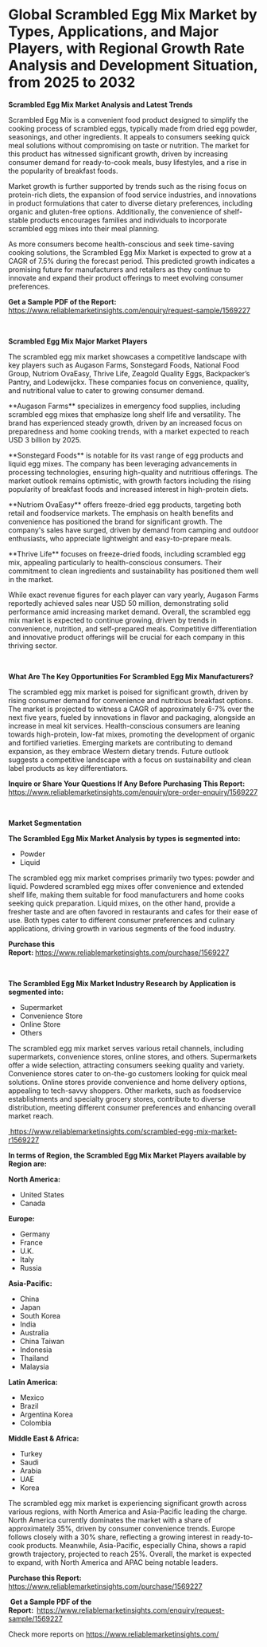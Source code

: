 <p><h1>Global Scrambled Egg Mix Market by Types, Applications, and Major Players, with Regional Growth Rate Analysis and Development Situation, from 2025 to 2032</h1></p><p><strong>Scrambled Egg Mix Market Analysis and Latest Trends</strong></p>
<p><p>Scrambled Egg Mix is a convenient food product designed to simplify the cooking process of scrambled eggs, typically made from dried egg powder, seasonings, and other ingredients. It appeals to consumers seeking quick meal solutions without compromising on taste or nutrition. The market for this product has witnessed significant growth, driven by increasing consumer demand for ready-to-cook meals, busy lifestyles, and a rise in the popularity of breakfast foods.</p><p>Market growth is further supported by trends such as the rising focus on protein-rich diets, the expansion of food service industries, and innovations in product formulations that cater to diverse dietary preferences, including organic and gluten-free options. Additionally, the convenience of shelf-stable products encourages families and individuals to incorporate scrambled egg mixes into their meal planning.</p><p>As more consumers become health-conscious and seek time-saving cooking solutions, the Scrambled Egg Mix Market is expected to grow at a CAGR of 7.5% during the forecast period. This predicted growth indicates a promising future for manufacturers and retailers as they continue to innovate and expand their product offerings to meet evolving consumer preferences.</p></p>
<p><strong>Get a Sample PDF of the Report:&nbsp;</strong> <a href="https://www.reliablemarketinsights.com/enquiry/request-sample/1569227?utm_campaign=2382&utm_medium=2&utm_source=Github&utm_content=ia&utm_term=14022025&utm_id=scrambled-egg-mix">https://www.reliablemarketinsights.com/enquiry/request-sample/1569227</a></p>
<p>&nbsp;</p>
<p><strong>Scrambled Egg Mix Major Market Players</strong></p>
<p><p>The scrambled egg mix market showcases a competitive landscape with key players such as Augason Farms, Sonstegard Foods, National Food Group, Nutriom OvaEasy, Thrive Life, Zeagold Quality Eggs, Backpacker’s Pantry, and Lodewijckx. These companies focus on convenience, quality, and nutritional value to cater to growing consumer demand.</p><p>**Augason Farms** specializes in emergency food supplies, including scrambled egg mixes that emphasize long shelf life and versatility. The brand has experienced steady growth, driven by an increased focus on preparedness and home cooking trends, with a market expected to reach USD 3 billion by 2025.</p><p>**Sonstegard Foods** is notable for its vast range of egg products and liquid egg mixes. The company has been leveraging advancements in processing technologies, ensuring high-quality and nutritious offerings. The market outlook remains optimistic, with growth factors including the rising popularity of breakfast foods and increased interest in high-protein diets.</p><p>**Nutriom OvaEasy** offers freeze-dried egg products, targeting both retail and foodservice markets. The emphasis on health benefits and convenience has positioned the brand for significant growth. The company's sales have surged, driven by demand from camping and outdoor enthusiasts, who appreciate lightweight and easy-to-prepare meals.</p><p>**Thrive Life** focuses on freeze-dried foods, including scrambled egg mix, appealing particularly to health-conscious consumers. Their commitment to clean ingredients and sustainability has positioned them well in the market.</p><p>While exact revenue figures for each player can vary yearly, Augason Farms reportedly achieved sales near USD 50 million, demonstrating solid performance amid increasing market demand. Overall, the scrambled egg mix market is expected to continue growing, driven by trends in convenience, nutrition, and self-prepared meals. Competitive differentiation and innovative product offerings will be crucial for each company in this thriving sector.</p></p>
<p>&nbsp;</p>
<p><strong>What Are The Key Opportunities For Scrambled Egg Mix Manufacturers?</strong></p>
<p><p>The scrambled egg mix market is poised for significant growth, driven by rising consumer demand for convenience and nutritious breakfast options. The market is projected to witness a CAGR of approximately 6-7% over the next five years, fueled by innovations in flavor and packaging, alongside an increase in meal kit services. Health-conscious consumers are leaning towards high-protein, low-fat mixes, promoting the development of organic and fortified varieties. Emerging markets are contributing to demand expansion, as they embrace Western dietary trends. Future outlook suggests a competitive landscape with a focus on sustainability and clean label products as key differentiators.</p></p>
<p><strong>Inquire or Share Your Questions If Any Before Purchasing This Report:</strong> <a href="https://www.reliablemarketinsights.com/enquiry/pre-order-enquiry/1569227?utm_campaign=2382&utm_medium=2&utm_source=Github&utm_content=ia&utm_term=14022025&utm_id=scrambled-egg-mix">https://www.reliablemarketinsights.com/enquiry/pre-order-enquiry/1569227</a></p>
<p>&nbsp;</p>
<p><strong>Market Segmentation</strong></p>
<p><strong>The Scrambled Egg Mix Market Analysis by types is segmented into:</strong></p>
<p><ul><li>Powder</li><li>Liquid</li></ul></p>
<p><p>The scrambled egg mix market comprises primarily two types: powder and liquid. Powdered scrambled egg mixes offer convenience and extended shelf life, making them suitable for food manufacturers and home cooks seeking quick preparation. Liquid mixes, on the other hand, provide a fresher taste and are often favored in restaurants and cafes for their ease of use. Both types cater to different consumer preferences and culinary applications, driving growth in various segments of the food industry.</p></p>
<p><strong>Purchase this Report:&nbsp;</strong><a href="https://www.reliablemarketinsights.com/purchase/1569227?utm_campaign=2382&utm_medium=2&utm_source=Github&utm_content=ia&utm_term=14022025&utm_id=scrambled-egg-mix">https://www.reliablemarketinsights.com/purchase/1569227</a></p>
<p>&nbsp;</p>
<p><strong>The Scrambled Egg Mix Market Industry Research by Application is segmented into:</strong></p>
<p><ul><li>Supermarket</li><li>Convenience Store</li><li>Online Store</li><li>Others</li></ul></p>
<p><p>The scrambled egg mix market serves various retail channels, including supermarkets, convenience stores, online stores, and others. Supermarkets offer a wide selection, attracting consumers seeking quality and variety. Convenience stores cater to on-the-go customers looking for quick meal solutions. Online stores provide convenience and home delivery options, appealing to tech-savvy shoppers. Other markets, such as foodservice establishments and specialty grocery stores, contribute to diverse distribution, meeting different consumer preferences and enhancing overall market reach.</p></p>
<p><a href="https://www.reliablemarketinsights.com/scrambled-egg-mix-market-r1569227?utm_campaign=2382&utm_medium=2&utm_source=Github&utm_content=ia&utm_term=14022025&utm_id=scrambled-egg-mix">&nbsp;https://www.reliablemarketinsights.com/scrambled-egg-mix-market-r1569227</a></p>
<p><strong>In terms of Region, the Scrambled Egg Mix Market Players available by Region are:</strong></p>
<p>
    <p> <strong> North America: </strong>
        <ul>
            <li>United States</li>
            <li>Canada</li>
        </ul>
        </p> 
    <p> <strong> Europe: </strong>
        <ul>
            <li>Germany</li>
            <li>France</li>
            <li>U.K.</li>
            <li>Italy</li>
            <li>Russia</li>
        </ul>
        </p> 
    <p> <strong> Asia-Pacific: </strong>
        <ul>
            <li>China</li>
            <li>Japan</li>
            <li>South Korea</li>
            <li>India</li>
            <li>Australia</li>
            <li>China Taiwan</li>
            <li>Indonesia</li>
            <li>Thailand</li>
            <li>Malaysia</li>
        </ul>
        </p> 
    <p> <strong> Latin America: </strong>
        <ul>
            <li>Mexico</li>
            <li>Brazil</li>
            <li>Argentina Korea</li>
            <li>Colombia</li>
        </ul>
        </p> 
    <p> <strong> Middle East & Africa: </strong>
        <ul>
            <li>Turkey</li>
            <li>Saudi</li>
            <li>Arabia</li>
            <li>UAE</li>
            <li>Korea</li>
        </ul>
    </p>
    </p>
<p><p>The scrambled egg mix market is experiencing significant growth across various regions, with North America and Asia-Pacific leading the charge. North America currently dominates the market with a share of approximately 35%, driven by consumer convenience trends. Europe follows closely with a 30% share, reflecting a growing interest in ready-to-cook products. Meanwhile, Asia-Pacific, especially China, shows a rapid growth trajectory, projected to reach 25%. Overall, the market is expected to expand, with North America and APAC being notable leaders.</p></p>
<p><strong>Purchase this Report: </strong><a href="https://www.reliablemarketinsights.com/purchase/1569227?utm_campaign=2382&utm_medium=2&utm_source=Github&utm_content=ia&utm_term=14022025&utm_id=scrambled-egg-mix">https://www.reliablemarketinsights.com/purchase/1569227</a></p>
<p>&nbsp;<strong>Get a Sample PDF of the Report:&nbsp;&nbsp;</strong><a href="https://www.reliablemarketinsights.com/enquiry/request-sample/1569227?utm_campaign=2382&utm_medium=2&utm_source=Github&utm_content=ia&utm_term=14022025&utm_id=scrambled-egg-mix">https://www.reliablemarketinsights.com/enquiry/request-sample/1569227</a></p>
<p><strong></strong></p>
<p>Check more reports on <a href="https://www.reliablemarketinsights.com/?utm_campaign=2382&utm_medium=2&utm_source=Github&utm_content=ia&utm_term=14022025&utm_id=scrambled-egg-mix">https://www.reliablemarketinsights.com/</a></p>